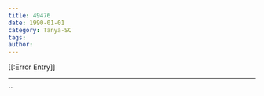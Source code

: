 ```yaml
---
title: 49476
date: 1990-01-01
category: Tanya-SC
tags: 
author: 
---
```


[[:Error Entry]]

---



``
